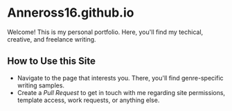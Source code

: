 # Anneross16.github.io
Welcome! This is my personal portfolio. Here, you'll find my techical, creative, and freelance writing. 
## How to Use this Site
<ul> 
	<li> Navigate to the page that interests you. There, you'll find genre-specific writing samples. 
	<li> Create a <i> Pull Request </i> to get in touch with me regarding site permissions, template access, work requests, or anything else. </li>
</ul>